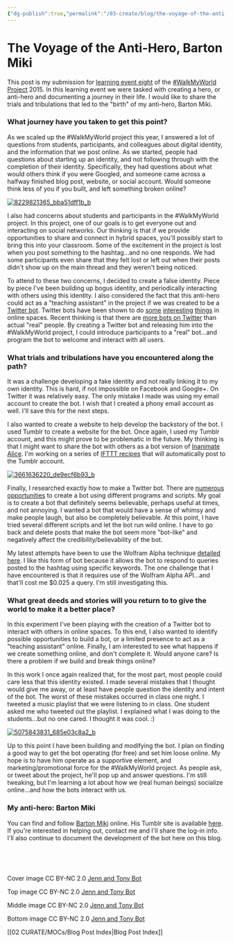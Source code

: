 ```yaml
---
{"dg-publish":true,"permalink":"/03-create/blog/the-voyage-of-the-anti-hero-barton-miki/","title":"The  Voyage of the Anti-Hero, Barton Miki","tags":["twitter","walkmyworld"]}
---
```


# The  Voyage of the Anti-Hero, Barton Miki

This post is my submission for [learning event eight](https://sites.google.com/site/walkmyworldproject/2015-learning-events/the-journey) of the [#WalkMyWorld Project](https://sites.google.com/site/walkmyworldproject/) 2015. In this learning event we were tasked with creating a hero, or anti-hero and documenting a journey in their life. I would like to share the trials and tribulations that led to the "birth" of my anti-hero, Barton Miki.

### What journey have you taken to get this point?

As we scaled up the #WalkMyWorld project this year, I answered a lot of questions from students, participants, and colleagues about digital identity, and the information that we post online. As we started, people had questions about starting up an identity, and not following through with the completion of their identity. Specifically, they had questions about what would others think if you were Googled, and someone came across a halfway finished blog post, website, or social account. Would someone think less of you if you built, and left something broken online?

[![8229821365_bba51dff1b_b](images/8229821365_bba51dff1b_b-750x380.jpg)](http://wiobyrne.com/wp-content/uploads/2015/03/8229821365_bba51dff1b_b.jpg)

I also had concerns about students and participants in the #WalkMyWorld project. In this project, one of our goals is to get everyone out and interacting on social networks. Our thinking is that if we provide opportunities to share and connect in hybrid spaces, you'll possibly start to bring this into your classroom. Some of the excitement in the project is lost when you post something to the hashtag...and no one responds. We had some participants even share that they felt lost or left out when their posts didn't show up on the main thread and they weren't being noticed.

To attend to these two concerns, I decided to create a false identity. Piece by piece I've been building up bogus identity, and periodically interacting with others using this identity. I also considered the fact that this anti-hero could act as a "teaching assistant" in the project if we was created to be a [Twitter bot](http://en.wikipedia.org/wiki/Twitterbot). Twitter bots have been shown to do [some](http://www.theguardian.com/technology/shortcuts/2014/aug/12/eight-twitterbots-worth-following) [interesting](http://www.newyorker.com/tech/elements/the-rise-of-twitter-bots) [things](http://qz.com/279139/the-17-best-bots-on-twitter/) in online spaces. Recent thinking is that there are [more bots on Twitter](http://www.fastcompany.com/3031500/how-twitter-bots-fool-you-into-thinking-they-are-real-people) than actual "real" people. By creating a Twitter bot and releasing him into the #WalkMyWorld project, I could introduce participants to a "real" bot...and program the bot to welcome and interact with all users.

### What trials and tribulations have you encountered along the path?

It was a challenge developing a fake identity and not really linking it to my own identity. This is hard, if not impossible on Facebook and Google+. On Twitter it was relatively easy. The only mistake I made was using my email account to create the bot. I wish that I created a phony email account as well. I'll save this for the next steps.

I also wanted to create a website to help develop the backstory of the bot. I used Tumblr to create a website for the bot. Once again, I used my Tumblr account, and this might prove to be problematic in the future. My thinking is that I might want to share the bot with others as a bot version of [Inanimate Alice](http://www.inanimatealice.com/). I'm working on a series of [IFTTT recipes](https://ifttt.com/) that will automatically post to the Tumblr account.

[![3661636220_de9ecf6b93_b](images/3661636220_de9ecf6b93_b-287x300.jpg)](http://wiobyrne.com/wp-content/uploads/2015/03/3661636220_de9ecf6b93_b.jpg)

Finally, I researched exactly how to make a Twitter bot. There are [numerous opportunities](http://lmgtfy.com/?q=how+to+make+a+twitter+bot) to create a bot using different programs and scripts. My goal is to create a bot that definitely seems believable, perhaps useful at times, and not annoying. I wanted a bot that would have a sense of whimsy and make people laugh, but also be completely believable. At this point, I have tried several different scripts and let the bot run wild online. I have to go back and delete posts that make the bot seem more "bot-like" and negatively affect the credibility/believability of the bot.

My latest attempts have been to use the Wolfram Alpha technique [detailed here](http://www.labnol.org/internet/write-twitter-bot/27902/). I like this form of bot because it allows the bot to respond to queries posted to the hashtag using specific keywords. The one challenge that I have encountered is that it requires use of the Wolfram Alpha API...and that'll cost me $0.025 a query. I'm still investigating this.

### What great deeds and stories will you return to to give the world to make it a better place?

In this experiment I've been playing with the creation of a Twitter bot to interact with others in online spaces. To this end, I also wanted to identify possible opportunities to build a bot, or a limited presence to act as a "teaching assistant" online. Finally, I am interested to see what happens if we create something online, and don't complete it. Would anyone care? Is there a problem if we build and break things online?

In this work I once again realized that, for the most part, most people could care less that this identity existed. I made several mistakes that I thought would give me away, or at least have people question the identity and intent of the bot. The worst of these mistakes occurred in class one night. I tweeted a music playlist that we were listening to in class. One student asked me who tweeted out the playlist. I explained what I was doing to the students...but no one cared. I thought it was cool. :)

[![5075843831_685e03c8a2_b](images/5075843831_685e03c8a2_b-300x300.jpg)](http://wiobyrne.com/wp-content/uploads/2015/03/5075843831_685e03c8a2_b.jpg)

Up to this point I have been building and modifying the bot. I plan on finding a good way to get the bot operating (for free) and set him loose online. My hope is to have him operate as a supportive element, and marketing/promotional force for the #WalkMyWorld project. As people ask, or tweet about the project, he'll pop up and answer questions. I'm still tweaking, but I'm learning a lot about how we (real human beings) socialize online...and how the bots interact with us.

### My anti-hero: Barton Miki

You can find and follow [Barton Miki](https://twitter.com/BartonMiki) online. His Tumblr site is available [here](http://bartonmiki.tumblr.com/). If you're interested in helping out, contact me and I'll share the log-in info. I'll also continue to document the development of the bot here on this blog.

 

 

Cover image CC BY-NC 2.0 [Jenn and Tony Bot](https://www.flickr.com/photos/ittybittiesforyou/4666668619/in/photolist-8aW6rE-cs8fy9-beAAvX-eLv9n4-erg42Q-8EbehC-8z7RhN-cve7Gq-8aWx7N-87r5WC-8iq4u7-aNniSr-fMJorq-a7R4nt-78J5k8-8aRCMc-FNTsd-87nTZM-8ha6jx-8fKKTd-jDCsj8-4fAYFs-8aSMw2-b5JXqV-87Drni-53TpAy-beAAhH-91GwWf-8aRCbB-8aW61L-87r5Qb-879SeQ-9RDcEh-8aUWbw-beAzT4-dxeYXT-jDBv6e-8aRC5x-kwXod-dkb1Qq-88dAg8-241wbL-87PG2K-9PKW19-aNniHp-mUvPEJ-6EwvYN-exr1jG-bzb7NF-4FGTtj)

Top image CC BY-NC 2.0 [Jenn and Tony Bot](https://www.flickr.com/photos/ittybittiesforyou/8229821365/in/photolist-dxeZaP-8nveYa-8aUV3w-6US1Cd-9jc6nd-5T6hw9-bHmk8p-pm5abc-8CBrZb-9dSJPN-f923Wh-8aWxjJ-87nTZM-4ZAJBL-8FBFHG-67FsHu-8VsNo7-6vmmKg-7pVxq2-6AQJ3V-nbSpdn-8nvfe8-8hu6up-8nA4gg-nCuhDe-8Jx2pV-8aWwFL-9n99D9-aLR3dM-6oNj2q-8etMhF-9jbX8A-9n66zv-88dAbr-8vkHN1-aNmsXv-91Dqjp-8nA44K-a3vWNd-99tgk4-in1xmu-fKPVS-879SgE-6tbGq2-8puyet-6Bk6p8-87r4UC-cs8i17-87r58m-8aX3gb)

Middle image CC BY-NC 2.0 [Jenn and Tony Bot](https://www.flickr.com/photos/ittybittiesforyou/3661636220)

Bottom image CC BY-NC 2.0 [Jenn and Tony Bot](https://www.flickr.com/photos/ittybittiesforyou/5075843831)

[[02 CURATE/MOCs/Blog Post Index\|Blog Post Index]]